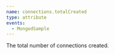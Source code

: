```yaml
---
name: connections.totalCreated
type: attribute
events:
  - MongodSample
---
```


The total number of connections created.